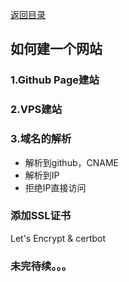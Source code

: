 [返回目录](../../catalogue.md)
## 如何建一个网站
### 1.Github Page建站
### 2.VPS建站
### 3.域名的解析
+ 解析到github，CNAME
+ 解析到IP
+ 拒绝IP直接访问  
### 添加SSL证书
Let's Encrypt & certbot
### 未完待续。。。  